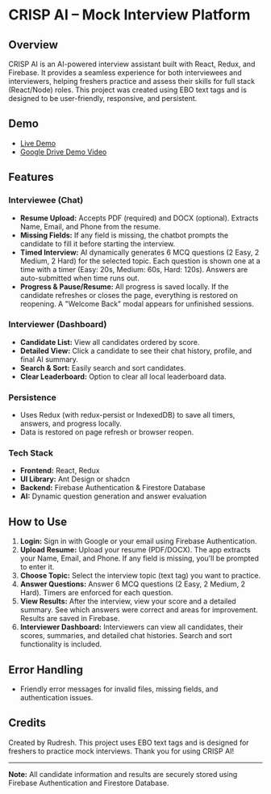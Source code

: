 # CRISP AI – Mock Interview Platform


## Overview
CRISP AI is an AI-powered interview assistant built with React, Redux, and Firebase. It provides a seamless experience for both interviewees and interviewers, helping freshers practice and assess their skills for full stack (React/Node) roles. This project was created using EBO text tags and is designed to be user-friendly, responsive, and persistent.

## Demo
- [Live Demo](https://prep-ai-mock.vercel.app/)
- [Google Drive Demo Video](https://drive.google.com/file/d/1Eo_2GPdeWK2ArqptEXDTsytnvPsiaMV8/view?usp=sharing)

## Features

### Interviewee (Chat)
- **Resume Upload:** Accepts PDF (required) and DOCX (optional). Extracts Name, Email, and Phone from the resume.
- **Missing Fields:** If any field is missing, the chatbot prompts the candidate to fill it before starting the interview.
- **Timed Interview:** AI dynamically generates 6 MCQ questions (2 Easy, 2 Medium, 2 Hard) for the selected topic. Each question is shown one at a time with a timer (Easy: 20s, Medium: 60s, Hard: 120s). Answers are auto-submitted when time runs out.
- **Progress & Pause/Resume:** All progress is saved locally. If the candidate refreshes or closes the page, everything is restored on reopening. A "Welcome Back" modal appears for unfinished sessions.

### Interviewer (Dashboard)
- **Candidate List:** View all candidates ordered by score.
- **Detailed View:** Click a candidate to see their chat history, profile, and final AI summary.
- **Search & Sort:** Easily search and sort candidates.
- **Clear Leaderboard:** Option to clear all local leaderboard data.

### Persistence
- Uses Redux (with redux-persist or IndexedDB) to save all timers, answers, and progress locally.
- Data is restored on page refresh or browser reopen.

### Tech Stack
- **Frontend:** React, Redux
- **UI Library:** Ant Design or shadcn
- **Backend:** Firebase Authentication & Firestore Database
- **AI:** Dynamic question generation and answer evaluation

## How to Use
1. **Login:** Sign in with Google or your email using Firebase Authentication.
2. **Upload Resume:** Upload your resume (PDF/DOCX). The app extracts your Name, Email, and Phone. If any field is missing, you'll be prompted to enter it.
3. **Choose Topic:** Select the interview topic (text tag) you want to practice.
4. **Answer Questions:** Answer 6 MCQ questions (2 Easy, 2 Medium, 2 Hard). Timers are enforced for each question.
5. **View Results:** After the interview, view your score and a detailed summary. See which answers were correct and areas for improvement. Results are saved in Firebase.
6. **Interviewer Dashboard:** Interviewers can view all candidates, their scores, summaries, and detailed chat histories. Search and sort functionality is included.

## Error Handling
- Friendly error messages for invalid files, missing fields, and authentication issues.


## Credits
Created by Rudresh. This project uses EBO text tags and is designed for freshers to practice mock interviews. Thank you for using CRISP AI!

---

**Note:** All candidate information and results are securely stored using Firebase Authentication and Firestore Database.

